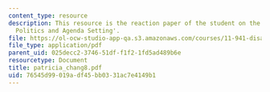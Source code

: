 ```yaml
---
content_type: resource
description: This resource is the reaction paper of the student on the topic 'Disaster
  Politics and Agenda Setting'.
file: https://ol-ocw-studio-app-qa.s3.amazonaws.com/courses/11-941-disaster-vulnerability-and-resilience-spring-2005/76545d99019adf45bb0331ac7e4149b1_patricia_chang8.pdf
file_type: application/pdf
parent_uid: 025decc2-3746-51df-f1f2-1fd5ad489b6e
resourcetype: Document
title: patricia_chang8.pdf
uid: 76545d99-019a-df45-bb03-31ac7e4149b1
---
```

